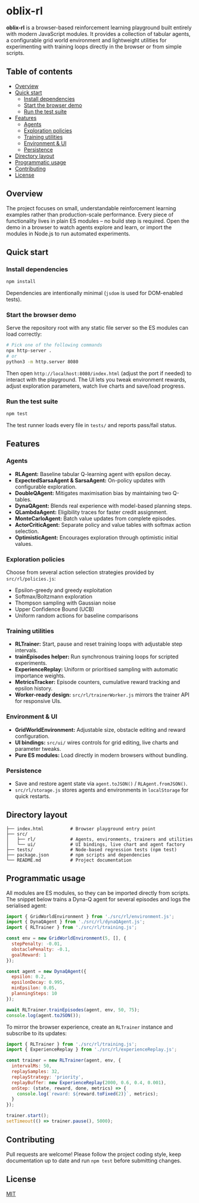# oblix-rl

**oblix-rl** is a browser-based reinforcement learning playground built entirely with modern JavaScript modules. It provides a
collection of tabular agents, a configurable grid world environment and lightweight utilities for experimenting with training
loops directly in the browser or from simple scripts.

## Table of contents
- [Overview](#overview)
- [Quick start](#quick-start)
  - [Install dependencies](#install-dependencies)
  - [Start the browser demo](#start-the-browser-demo)
  - [Run the test suite](#run-the-test-suite)
- [Features](#features)
  - [Agents](#agents)
  - [Exploration policies](#exploration-policies)
  - [Training utilities](#training-utilities)
  - [Environment & UI](#environment--ui)
  - [Persistence](#persistence)
- [Directory layout](#directory-layout)
- [Programmatic usage](#programmatic-usage)
- [Contributing](#contributing)
- [License](#license)

## Overview

The project focuses on small, understandable reinforcement learning examples rather than production-scale performance. Every
piece of functionality lives in plain ES modules – no build step is required. Open the demo in a browser to watch agents explore
and learn, or import the modules in Node.js to run automated experiments.

## Quick start

### Install dependencies

```bash
npm install
```

Dependencies are intentionally minimal (`jsdom` is used for DOM-enabled tests).

### Start the browser demo

Serve the repository root with any static file server so the ES modules can load correctly:

```bash
# Pick one of the following commands
npx http-server .
# or
python3 -m http.server 8080
```

Then open `http://localhost:8080/index.html` (adjust the port if needed) to interact with the playground. The UI lets you tweak
environment rewards, adjust exploration parameters, watch live charts and save/load progress.

### Run the test suite

```bash
npm test
```

The test runner loads every file in `tests/` and reports pass/fail status.

## Features

### Agents

- **RLAgent:** Baseline tabular Q-learning agent with epsilon decay.
- **ExpectedSarsaAgent & SarsaAgent:** On-policy updates with configurable exploration.
- **DoubleQAgent:** Mitigates maximisation bias by maintaining two Q-tables.
- **DynaQAgent:** Blends real experience with model-based planning steps.
- **QLambdaAgent:** Eligibility traces for faster credit assignment.
- **MonteCarloAgent:** Batch value updates from complete episodes.
- **ActorCriticAgent:** Separate policy and value tables with softmax action selection.
- **OptimisticAgent:** Encourages exploration through optimistic initial values.

### Exploration policies

Choose from several action selection strategies provided by `src/rl/policies.js`:

- Epsilon-greedy and greedy exploitation
- Softmax/Boltzmann exploration
- Thompson sampling with Gaussian noise
- Upper Confidence Bound (UCB)
- Uniform random actions for baseline comparisons

### Training utilities

- **RLTrainer:** Start, pause and reset training loops with adjustable step intervals.
- **trainEpisodes helper:** Run synchronous training loops for scripted experiments.
- **ExperienceReplay:** Uniform or prioritised sampling with automatic importance weights.
- **MetricsTracker:** Episode counters, cumulative reward tracking and epsilon history.
- **Worker-ready design:** `src/rl/trainerWorker.js` mirrors the trainer API for responsive UIs.

### Environment & UI

- **GridWorldEnvironment:** Adjustable size, obstacle editing and reward configuration.
- **UI bindings:** `src/ui/` wires controls for grid editing, live charts and parameter tweaks.
- **Pure ES modules:** Load directly in modern browsers without bundling.

### Persistence

- Save and restore agent state via `agent.toJSON()` / `RLAgent.fromJSON()`.
- `src/rl/storage.js` stores agents and environments in `localStorage` for quick restarts.

## Directory layout

```
├── index.html          # Browser playground entry point
├── src/
│   ├── rl/             # Agents, environments, trainers and utilities
│   └── ui/             # UI bindings, live chart and agent factory
├── tests/              # Node-based regression tests (npm test)
├── package.json        # npm scripts and dependencies
└── README.md           # Project documentation
```

## Programmatic usage

All modules are ES modules, so they can be imported directly from scripts. The snippet below trains a Dyna-Q agent for several
episodes and logs the serialised agent:

```js
import { GridWorldEnvironment } from './src/rl/environment.js';
import { DynaQAgent } from './src/rl/dynaQAgent.js';
import { RLTrainer } from './src/rl/training.js';

const env = new GridWorldEnvironment(5, [], {
  stepPenalty: -0.01,
  obstaclePenalty: -0.1,
  goalReward: 1
});

const agent = new DynaQAgent({
  epsilon: 0.2,
  epsilonDecay: 0.995,
  minEpsilon: 0.05,
  planningSteps: 10
});

await RLTrainer.trainEpisodes(agent, env, 50, 75);
console.log(agent.toJSON());
```

To mirror the browser experience, create an `RLTrainer` instance and subscribe to its updates:

```js
import { RLTrainer } from './src/rl/training.js';
import { ExperienceReplay } from './src/rl/experienceReplay.js';

const trainer = new RLTrainer(agent, env, {
  intervalMs: 50,
  replaySamples: 32,
  replayStrategy: 'priority',
  replayBuffer: new ExperienceReplay(2000, 0.6, 0.4, 0.001),
  onStep: (state, reward, done, metrics) => {
    console.log(`reward: ${reward.toFixed(2)}`, metrics);
  }
});

trainer.start();
setTimeout(() => trainer.pause(), 5000);
```

## Contributing

Pull requests are welcome! Please follow the project coding style, keep documentation up to date and run `npm test` before
submitting changes.

## License

[MIT](LICENSE)

